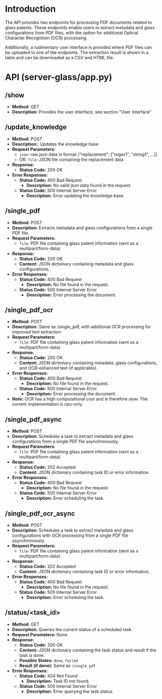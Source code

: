 # Introduction
The API provides two endpoints for processing PDF documents related to glass patents. These endpoints enable users to extract metadata and glass configurations from PDF files, with the option for additional Optical Character Recognition (OCR) processing.

Additionally, a rudimentary user interface is provided where PDF files can be uploaded to one of the endpoints. The extraction result is shown in a table and can be downloaded as a CSV and HTML file.

# API (server-glass/app.py)

## /show
- **Method:** GET
- **Description:** Provides the user interface, see section "User Interface"

## /update_knowledge
- **Method:** POST
- **Description:**: Updates the knowledge base
- **Request Parameters:**
  - `json`: raw json data in format {"replacement": ["regex1", "string1", ...]}
  - OR: `file`: JSON file containing the replacement data
- **Response:**
  - **Status Code:** 200 OK
- **Error Responses:**
  - **Status Code:** 400 Bad Request
    - **Description:** No valid json data found in the request.
  - **Status Code:** 500 Internal Server Error
    - **Description:** Error updating the knowledge base.

## /single_pdf
- **Method:** POST
- **Description:** Extracts metadata and glass configurations from a single PDF file.
- **Request Parameters:**
  - `file`: PDF file containing glass patent information (sent as a multipart/form-data)
- **Response:**
  - **Status Code:** 200 OK
  - **Content:** JSON dictionary containing metadata and glass configurations.
- **Error Responses:**
  - **Status Code:** 400 Bad Request
    - **Description:** No file found in the request.
  - **Status Code:** 500 Internal Server Error
    - **Description:** Error processing the document.

## /single_pdf_ocr
- **Method:** POST
- **Description:** Same as /single_pdf, with additional OCR processing for improved text extraction.
- **Request Parameters:**
  - `file`: PDF file containing glass patent information (sent as a multipart/form-data)
- **Response:**
  - **Status Code:** 200 OK
  - **Content:** JSON dictionary containing metadata, glass configurations, and OCR-enhanced text (if applicable).
- **Error Responses:**
  - **Status Code:** 400 Bad Request
    - **Description:** No file found in the request.
  - **Status Code:** 500 Internal Server Error
    - **Description:** Error processing the document.
- **Note:** OCR has a high computational cost and is therefore slow. The current implementation is cpu-only.

## /single_pdf_async
- **Method:** POST
- **Description:** Schedules a task to extract metadata and glass configurations from a single PDF file asynchronously.
- **Request Parameters:**
  - `file`: PDF file containing glass patent information (sent as a multipart/form-data)
- **Response:**
  - **Status Code:** 202 Accepted
  - **Content:** JSON dictionary containing task ID or error information.
- **Error Responses:**
  - **Status Code:** 400 Bad Request
    - **Description:** No file found in the request.
  - **Status Code:** 500 Internal Server Error
    - **Description:** Error scheduling the task.

## /single_pdf_ocr_async
- **Method:** POST
- **Description:** Schedules a task to extract metadata and glass configurations with OCR processing from a single PDF file asynchronously.
- **Request Parameters:**
  - `file`: PDF file containing glass patent information (sent as a multipart/form-data)
- **Response:**
  - **Status Code:** 202 Accepted
  - **Content:** JSON dictionary containing task ID or error information.
- **Error Responses:**
  - **Status Code:** 400 Bad Request
    - **Description:** No file found in the request.
  - **Status Code:** 500 Internal Server Error
    - **Description:** Error scheduling the task.

## /status/<task_id>
- **Method:** GET
- **Description:** Queries the current status of a scheduled task.
- **Request Parameters:** None
- **Response:**
  - **Status Code:** 200 OK
  - **Content:** JSON dictionary containing the task status and result if the task is done.
  - **Possible States:** `done`, `failed`
  - **Result (if done):** Same as `/single_pdf`
- **Error Responses:**
  - **Status Code:** 404 Not Found
    - **Description:** Task ID not found.
  - **Status Code:** 500 Internal Server Error
    - **Description:** Error querying the task status.
